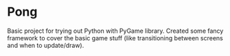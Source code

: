 # Pong
Basic project for trying out Python with PyGame library. Created some fancy framework to cover
the basic game stuff (like transitioning between screens and when to update/draw).